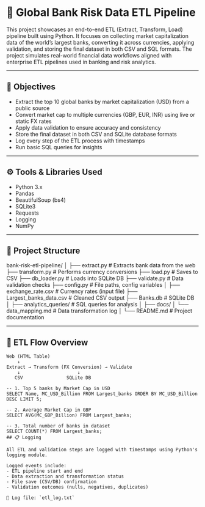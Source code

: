 # 💼 Global Bank Risk Data ETL Pipeline

This project showcases an end-to-end ETL (Extract, Transform, Load) pipeline built using Python. It focuses on collecting market capitalization data of the world’s largest banks, converting it across currencies, applying validation, and storing the final dataset in both CSV and SQL formats. The project simulates real-world financial data workflows aligned with enterprise ETL pipelines used in banking and risk analytics.

---

## 🧠 Objectives

- Extract the top 10 global banks by market capitalization (USD) from a public source
- Convert market cap to multiple currencies (GBP, EUR, INR) using live or static FX rates
- Apply data validation to ensure accuracy and consistency
- Store the final dataset in both CSV and SQLite database formats
- Log every step of the ETL process with timestamps
- Run basic SQL queries for insights

---

## ⚙️ Tools & Libraries Used

- Python 3.x
- Pandas
- BeautifulSoup (bs4)
- SQLite3
- Requests
- Logging
- NumPy

---

## 📂 Project Structure

bank-risk-etl-pipeline/
│
├── extract.py # Extracts bank data from the web
├── transform.py # Performs currency conversions
├── load.py # Saves to CSV
├── db_loader.py # Loads into SQLite DB
├── validate.py # Data validation checks
├── config.py # File paths, config variables
│
├── exchange_rate.csv # Currency rates (input file)
├── Largest_banks_data.csv # Cleaned CSV output
├── Banks.db # SQLite DB
│
├── analytics_queries/ # SQL queries for analysis
│
├── docs/
│ └── data_mapping.md # Data transformation log
│
└── README.md # Project documentation

---

## 🔁 ETL Flow Overview

```text
Web (HTML Table)
    ↓
Extract → Transform (FX Conversion) → Validate
    ↓                     ↓
   CSV                SQLite DB

-- 1. Top 5 banks by Market Cap in USD
SELECT Name, MC_USD_Billion FROM Largest_banks ORDER BY MC_USD_Billion DESC LIMIT 5;

-- 2. Average Market Cap in GBP
SELECT AVG(MC_GBP_Billion) FROM Largest_banks;

-- 3. Total number of banks in dataset
SELECT COUNT(*) FROM Largest_banks;
## 📋 Logging

All ETL and validation steps are logged with timestamps using Python's logging module.

Logged events include:
- ETL pipeline start and end
- Data extraction and transformation status
- File save (CSV/DB) confirmation
- Validation outcomes (nulls, negatives, duplicates)

📄 Log file: `etl_log.txt`
